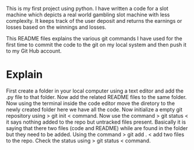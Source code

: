 This is my first project using python.
I have written a code for a slot machine which depicts a real world gambling slot machine with less complexity.
It keeps track of the user deposit and returns the earnings or losses based on the winnings and losses.

This README files explains the various git commands I have used for the first time to commit the code to the git on my local system and then push it to my Git Hub account.


# Explain

First create a folder in your local computer using a text editor and add the .py file to that folder.
Now add the related README files to the same folder.
Now using the terminal inside the code editor move the diretory to the newly created folder here we have all the code.
Now initialize a empty git repository using > git init < command.
Now use the command > git status < it says nothing added to the repo but untracked files present. Basically it is saying that there two files (code and README) while are found in the folder but they need to be added.
Using the command > git add . < add two files to the repo.
Check the status using > git status < command.



